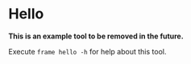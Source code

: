 # Hello

**This is an example tool to be removed in the future.**

Execute `frame hello -h` for help about this tool.
